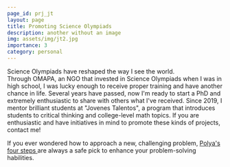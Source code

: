 ```yaml
---
page_id: prj_jt
layout: page
title: Promoting Science Olympiads
description: another without an image
img: assets/img/jt2.jpg
importance: 3
category: personal
---
```


Science Olympiads have reshaped the way I see the world.  
Through OMAPA, an NGO that invested in Science Olympiads when I was in high school, I was lucky enough to receive proper training and have another chance in life. 
Several years have passed, now I'm ready to start a PhD and extremely enthusiastic to share with others what I've received. Since 2019, I mentor brilliant students at "Jovenes Talentos", a program that introduces
students to critical thinking and college-level math topics. If you are enthusiastic and have initiatives in mind to promote these kinds of projects, contact me!


If you ever wondered how to approach a new, challenging problem, <a href="https://math.berkeley.edu/~gmelvin/polya.pdf">  Polya's four steps </a> are always a safe pick to enhance your problem-solving habilities.